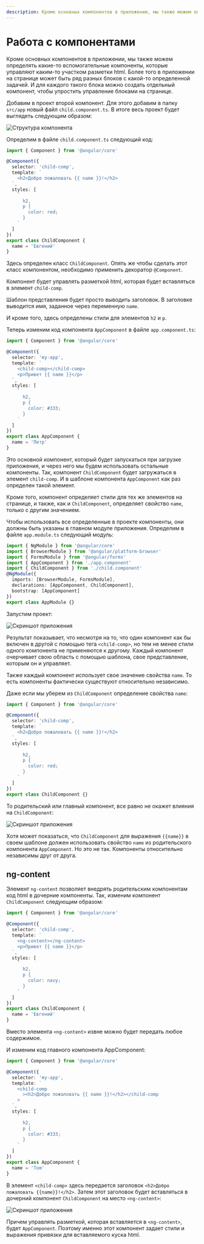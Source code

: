 ```yaml
---
description: Кроме основных компонентов в приложении, мы также можем определять какие-то вспомогательные компоненты, которые управляют каким-то участком разметки
---
```


# Работа с компонентами

Кроме основных компонентов в приложении, мы также можем определять какие-то вспомогательные компоненты, которые управляют каким-то участком разметки html. Более того в приложении на странице может быть ряд разных блоков с какой-то определенной задачей. И для каждого такого блока можно создать отдельный компонент, чтобы упростить управление блоками на странице.

Добавим в проект второй компонент. Для этого добавим в папку `src/app` новый файл `child.component.ts`. В итоге весь проект будет выглядеть следующим образом:

![Структура компонента](work-components-1.png)

Определим в файле `child.component.ts` следующий код:

```typescript
import { Component } from '@angular/core'

@Component({
  selector: 'child-comp',
  template: `
    <h2>Добро пожаловать {{ name }}!</h2>
  `,
  styles: [
    `
      h2,
      p {
        color: red;
      }
    `
  ]
})
export class ChildComponent {
  name = 'Евгений'
}
```

Здесь определен класс `ChildComponent`. Опять же чтобы сделать этот класс компонентом, необходимо применить декоратор `@Component`.

Компонент будет управлять разметкой html, которая будет вставляться в элемент `child-comp`.

Шаблон представления будет просто выводить заголовок. В заголовке выводится имя, заданное через переменную `name`.

И кроме того, здесь определены стили для элементов `h2` и `p`.

Теперь изменим код компонента `AppComponent` в файле `app.component.ts`:

```typescript
import { Component } from '@angular/core'

@Component({
  selector: 'my-app',
  template: `
    <child-comp></child-comp>
    <p>Привет {{ name }}</p>
  `,
  styles: [
    `
      h2,
      p {
        color: #333;
      }
    `
  ]
})
export class AppComponent {
  name = 'Петр'
}
```

Это основной компонент, который будет запускаться при загрузке приложения, и через него мы будем использовать остальные компоненты. Так, компонент `ChildComponent` будет загружаться в элемент `child-comp`. И в шаблоне компонента `AppComponent` как раз определен такой элемент.

Кроме того, компонент определяет стили для тех же элементов на странице, и также, как и `ChildComponent`, определяет свойство `name`, только с другим значением.

Чтобы использовать все определенные в проекте компоненты, они должны быть указаны в главном модуле приложения. Определим в файле `app.module.ts` следующий модуль:

```typescript
import { NgModule } from '@angular/core'
import { BrowserModule } from '@angular/platform-browser'
import { FormsModule } from '@angular/forms'
import { AppComponent } from './app.component'
import { ChildComponent } from './child.component'
@NgModule({
  imports: [BrowserModule, FormsModule],
  declarations: [AppComponent, ChildComponent],
  bootstrap: [AppComponent]
})
export class AppModule {}
```

Запустим проект:

![Скриншот приложения](work-components-2.png)

Результат показывает, что несмотря на то, что один компонент как бы включен в другой с помощью тега `<child-comp>`, но тем не менее стили одного компонента не применяются к другому. Каждый компонент очерчивает свою область с помощью шаблона, свое представление, которым он и управляет.

Также каждый компонент использует свое значение свойства `name`. То есть компоненты фактически существуют относительно независимо.

Даже если мы уберем из `ChildComponent` определение свойства `name`:

```typescript
import { Component } from '@angular/core'

@Component({
  selector: 'child-comp',
  template: `
    <h2>Добро пожаловать {{ name }}!</h2>
  `,
  styles: [
    `
      h2,
      p {
        color: red;
      }
    `
  ]
})
export class ChildComponent {}
```

То родительский или главный компонент, все равно не окажет влияния на `ChildComponent`:

![Скриншот приложения](work-components-3.png)

Хотя может показаться, что `ChildComponent` для выражения `{{name}}` в своем шаблоне должен использовать свойство `name` из родительского компонента `AppComponent`. Но это не так. Компоненты относительно независимы друг от друга.

## ng-content

Элемент `ng-content` позволяет внедрять родительским компонентам код html в дочерние компоненты. Так, изменим компонент `ChildComponent` следующим образом:

```typescript
import { Component } from '@angular/core'

@Component({
  selector: 'child-comp',
  template: `
    <ng-content></ng-content>
    <p>Привет {{ name }}</p>
  `,
  styles: [
    `
      h2,
      p {
        color: navy;
      }
    `
  ]
})
export class ChildComponent {
  name = 'Евгений'
}
```

Вместо элемента `<ng-content>` извне можно будет передать любое содержимое.

И изменим код главного компонента AppComponent:

```typescript
import { Component } from '@angular/core'

@Component({
  selector: 'my-app',
  template: `
    <child-comp
      ><h2>Добро пожаловать {{ name }}!</h2></child-comp
    >
  `,
  styles: [
    `
      h2,
      p {
        color: #333;
      }
    `
  ]
})
export class AppComponent {
  name = 'Tom'
}
```

В элемент `<child-comp>` здесь передается заголовок `<h2>Добро пожаловать {{name}}!</h2>`. Затем этот заголовок будет вставляться в дочерний компонент `ChildComponent` на место `<ng-content>`:

![Скриншот приложения](work-components-4.png)

Причем управлять разметкой, которая вставляется в `<ng-content>`, будет `AppComponent`. Поэтому именно этот компонент задает стили и выражения привязки для вставляемого куска html.
